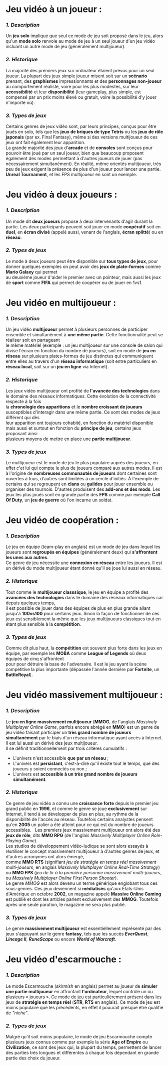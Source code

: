 # **Jeu vidéo à un joueur :**


### **_1. Description_**

Un **jeu solo** implique que seul ce mode de jeu soit proposé dans le jeu, alors qu'un **mode solo** renvoie au mode de jeu à un seul joueur d'un jeu vidéo incluant un autre mode de jeu (généralement multijoueur).


### **_2. Historique_**

La majorité des premiers jeux sur ordinateur étaient prévus pour un seul joueur. La plupart des jeux simple joueur misent soit sur un **scénario** prenant, des **graphismes** impressionnants et des **personnages non-joueur** au comportement réaliste, voire pour les plus modestes, sur leur **accessibilité** et leur **disponibilité** (leur gameplay, plus simple, est compensé par un prix moins élevé ou gratuit, voire la possibilité d'y jouer n'importe où).


### **_3. Types de jeux_**

Certains genres de jeux vidéo sont, par leurs principes, conçus pour être joués en solo, tels que les **jeux de briques de type Tetris** ou les **jeux de rôle japonais** (par ex. Final Fantasy), même si des versions multijoueur de ces jeux ont fait également leur apparition.  
La grande majorité des jeux d'**arcade** et de **consoles** sont conçus pour pouvoir être joué par un seul joueur, bien que beaucoup proposent également des modes permettant à d'autres joueurs de jouer (pas nécessairement simultanément). En réalité, même orientés multijoueur, très peu de jeux exigent la présence de plus d'un joueur pour lancer une partie. **Unreal Tournament**, et les FPS multijoueur en sont un exemple.


# **Jeu vidéo à deux joueurs :**


### **_1. Description_**

Un mode dit **deux joueurs** propose à deux intervenants d'agir durant la partie. Les deux participants peuvent soit jouer en mode **coopératif** soit en **duel**, en **écran divisé** (appelé aussi, venant de l'anglais, **écran splitté**) ou en **réseau**.

### **_2. Types de jeux_**

Le mode à deux joueurs peut être disponible sur **tous types de jeux**, pour donner quelques exemples on peut avoir des **jeux de plate-formes** comme **Mario Galaxy** qui permet  
au deuxième joueur d'aider le premier avec un pointeur, mais aussi les jeux de **sport** comme **FIFA** qui permet de coopérer ou de jouer en 1vs1.


# **Jeu vidéo en multijoueur :**

### **_1. Description_**

Un jeu vidéo **multijoueur** permet à plusieurs personnes de participer ensemble et simultanément à **une même partie**. Cette fonctionnalité peut se réaliser soit en partageant  
le même matériel (exemple : un jeu multijoueur sur une console de salon qui divise l'écran en fonction du nombre de joueurs), soit en mode de **jeu en réseau** sur plusieurs plates-formes de jeu distinctes qui communiquent entre elles au travers d'un **réseau informatique** (soit entre particuliers en **réseau local**, soit sur un **jeu en ligne** via Internet).

### **_2. Historique_**

Les jeux vidéo multijoueur ont profité de **l'avancée des technologies** dans le domaine des réseaux informatiques. Cette évolution de la connectivité respecte à la fois  
la **chronologie des apparitions** et le **nombre croissant de joueurs** susceptibles d'interagir dans une même partie. Ce sont des modes de jeux différent qui dès  
leur apparition ont toujours cohabité, en fonction du matériel disponible mais aussi et surtout en fonction du **principe de jeu**, certains jeux proposant ainsi  
plusieurs moyens de mettre en place une **partie multijoueur**.

### **_3. Types de jeux_**

Le multijoueur est le mode de jeu le plus populaire auprès des joueurs, en effet c'et lui qui compte le plus de joueurs comparé aux autres modes. Il est à l'origine de **nombreuses communautés de joueurs** dont certaines sont ouvertes à tous, d'autres sont limitées à un cercle d'initiés. À l'exemple de certains qui se regroupent en **clans** ou **guildes** pour jouer ensemble ou organiser des tournois. D'autres produisent des **add-ons et des mods**. Les jeux les plus joués sont en grande partie des **FPS** comme par exemple **Call Of Duty**, un **jeu de guerre** où l'on incarne un soldat. 


# **Jeu vidéo de coopération :**


### **_1. Description_**

Le jeu en équipe (team-play en anglais) est un mode de jeu dans lequel les joueurs sont **regroupés en équipes** (généralement deux) qui **s'affrontent les unes aux autres**.  
Ce genre de jeu nécessite une **connexion en réseau** entre les joueurs. Il est un dérivé du mode multijoueur étant donné qu'il se joue lui aussi en réseau.

### **_2. Historique_**

Tout comme le **multijoueur classsique**, le jeu en équipe a profité des **avancées des technologies** dans le domaine des réseaux informatiques car depuis quelques temps,  
il est possible de jouer dans des équipes de plus en plus grande allant jusqu'à **100vs100** pour certains jeux. Sinon la façon de fonctionner de ces jeux est sensiblement la même que les jeux multijoueurs classiques tout en étant plus sensible à la **compétition**.

### **_3. Types de jeux_**

Comme dit plus haut, la **compétition** est souvent plus forte dans les jeux en équipe, par exemple les **MOBA** comme **League of Legends** où deux équipes de cinq s'affrontent  
pour pour détruire la base de l'adversaire. Il est le jeu ayant la scène compétitive la plus importante (dépassée l'année dernière par **Fortnite**, un **BattleRoyal**). 


# **Jeu vidéo massivement multijoueur :**

### **_1. Description_**

Le **jeu en ligne massivement multijoueur** (**MMOG**, de l'anglais *Massively Multiplayer Online Game*, parfois encore abrégé en **MMO**) est un genre de jeu vidéo faisant participer un **très grand nombre de joueurs simultanément** par le biais d'un réseau informatique ayant accès à Internet. Il est lui aussi un dérivé des jeux multijoueur.  
Il se définit traditionnellement par trois critères cumulatifs :
* L'univers n'est accessible __que par un réseau__ ;
* L'univers est __persistant__, c'est-à-dire qu'il existe tout le temps, que des joueurs y soient connectés ou non ;
* L'univers est __accessible à un très grand nombre de joueurs simultanément__.

### **_2. Historique_**

Ce genre de jeu vidéo a connu une **croissance forte** depuis le premier jeu grand public en **1996**, et comme le genre se joue **exclusivement** sur Internet, il tend à se développer de plus en plus, au rythme de la disponibilité de l'accès au réseau. Toutefois certains analystes pensent qu'en **2005** un palier a été atteint pour ce qui est du nombre de joueurs accessibles.  
Les premiers jeux massivement multijoueur ont alors été des **jeux de rôle**, dits **MMO RPG** (de l'anglais *Massively Multiplayer Online Role-Playing Game*).  
Les studios de développement vidéo-ludique se sont alors essayés à réutiliser le concept massivement multijoueur à d'autres genres de jeux, et d'autres acronymes ont alors émergé,  
comme **MMO RTS** (signifiant *jeu de stratégie en temps réel massivement multi-joueurs*, en anglais *Massively Multiplayer Online Real-Time Strategy*) ou **MMO FPS** (*jeu de tir à la première personne massivement multi-joueurs*, ou *Massively Multiplayer Online First Person Shooter*).  
Le genre *MMOG* est alors devenu un terme générique englobant tous ces sous-genres. Ces jeux deviennent si **médiatisés** qu'aux États-Unis d'Amérique en octobre **2002**, un magazine appelé **Massive Online Gaming** est publié et dont les articles parlent exclusivement des **MMOG**. Toutefois après une seule parution, le magazine ne sera plus publié.

### **_3. Types de jeux_**

Le genre **massivement multijoueur** est essentiellement représenté par des jeux s'appuyant sur le genre **fantasy**, tels que les succès **_EverQuest_**, **_Lineage II_**, **_RuneScape_** ou encore **_World of Warcraft_**.


# **Jeu vidéo d'escarmouche :**

### **_1. Description_**

Le mode Escarmouche (*skirmish* en anglais) permet au joueur de **simuler une partie multijoueur** en affrontant **l'ordinateur**, lequel contrôle un ou plusieurs « joueurs ». Ce mode de jeu est particulièrement présent dans les jeux de **stratégie en temps réel** (**STR**, **RTS** en anglais). Ce mode de jeu est moins populaire que les précédents, en effet il pouurait presque être qualifié de *"niche"*.

### **_2. Types de jeux_**

Malgré qu'il soit moins populaire, le mode de jeu Escarmouche compte plusieurs jeux connus comme par exemple la série **Age of Empire** ou **Civilization**, ce sont des jeux qui, la plupart du temps, permettent de lancer des parties très longues et différentes à chaque fois dépendant en grande partie des choix du joueur.